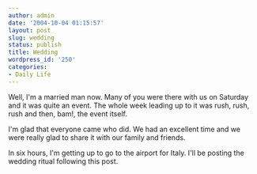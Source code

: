 ```yaml
---
author: admin
date: '2004-10-04 01:15:57'
layout: post
slug: wedding
status: publish
title: Wedding
wordpress_id: '250'
categories:
- Daily Life
---
```

Well, I'm a married man now. Many of you were there with us on Saturday and it was quite an event. The whole week leading up to it was rush, rush, rush and then, bam!, the event itself.

I'm glad that everyone came who did. We had an excellent time and we were really glad to share it with our family and friends.

In six hours, I'm getting up to go to the airport for Italy. I'll be posting the wedding ritual following this post.
